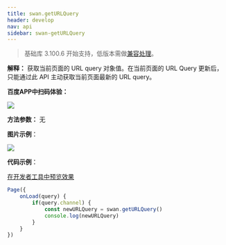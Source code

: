 ```yaml
---
title: swan.getURLQuery
header: develop
nav: api
sidebar: swan-getURLQuery
---
```

 


> 基础库 3.100.6 开始支持，低版本需做[兼容处理](/develop/swan/compatibility/)。

**解释：** 获取当前页面的 URL query 对象值。在当前页面的 URL Query 更新后，只能通过此 API 主动获取当前页面最新的 URL query。

**百度APP中扫码体验：**

<img src="https://b.bdstatic.com/miniapp/assets/images/doc_demo/getURLQuery.png"  class="demo-qrcode-image" />

**方法参数：** 无

**图片示例**：

<div class="m-doc-custom-examples">
    <div class="m-doc-custom-examples-correct">
        <img src="https://b.bdstatic.com/miniapp/images/getURLQuery.gif">
    </div>
    <div class="m-doc-custom-examples-correct">
        <img src=" ">
    </div>
    <div class="m-doc-custom-examples-correct">
        <img src=" ">
    </div>     
</div>

**代码示例**：

<a href="swanide://fragment/7d33cd2f8a5f2b69bd6ec79437834bf11572856867852" title="在开发者工具中预览效果" target="_self">在开发者工具中预览效果</a>

```js
Page({
    onLoad(query) {
        if(query.channel) {
            const newURLQuery = swan.getURLQuery()
            console.log(newURLQuery)
        }
    }
})
```